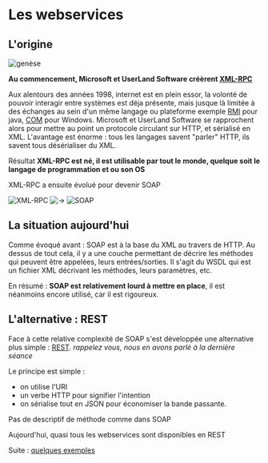 # Les webservices

## L'origine
![genèse](http://www.lemondedesreligions.fr/images/2011/05/19/1516_bible_440x260.jpg)

**Au commencement, Microsoft et UserLand Software créèrent [XML-RPC][1]**

Aux alentours des années 1998, internet est en plein essor, la volonté de pouvoir interagir entre systèmes est déja présente, 
mais jusque là limitée à des échanges au sein d'un même langage ou plateforme exemple [RMI][2] pour java, [COM][3] pour Windows.
Microsoft et UserLand Software se rapprochent alors pour mettre au point un protocole circulant sur HTTP, et sérialisé en XML.
L'avantage est énorme : tous les langages savent "parler" HTTP, ils savent tous désérialiser du XML. 

Résultat **XML-RPC est né, il est utilisable par tout le monde, quelque soit le langage de programmation et ou son OS**

XML-RPC a ensuite évolué pour devenir SOAP

![XML-RPC](https://img.pokemondb.net/artwork/tentacool.jpg) ![->](https://cdn4.iconfinder.com/data/icons/ionicons/512/icon-arrow-right-b-128.png) ![SOAP](https://img.pokemondb.net/artwork/tentacruel.jpg)


## La situation aujourd'hui

Comme évoqué avant : SOAP est à la base du XML au travers de HTTP. 
Au dessus de tout cela, il y a une couche permettant de décrire les méthodes qui peuvent être appelées, leurs entrées/sorties.
Il s'agit du WSDL qui est un fichier XML décrivant les méthodes, leurs paramètres, etc.

En résumé : **SOAP est relativement lourd à mettre en place**, il est néanmoins encore utilisé, car il est rigoureux.

## L'alternative : REST

Face à cette relative complexité de SOAP s'est développée une alternative plus simple : [REST](../03-bases-du-web/04-les-verbes-http.md). 
*rappelez vous, nous en avons parlé à la dernière séance*

Le principe est simple : 
* on utilise l'URI
* un verbe HTTP pour signifier l'intention 
* on sérialise tout en JSON pour économiser la bande passante.

Pas de descriptif de méthode comme dans SOAP

Aujourd'hui, quasi tous les webservices sont disponibles en REST

Suite : [quelques exemples](./02-exemples.md)


[1]:https://en.wikipedia.org/wiki/XML-RPC
[2]:https://en.wikipedia.org/wiki/Java_remote_method_invocation
[3]:https://en.wikipedia.org/wiki/Component_Object_Model
